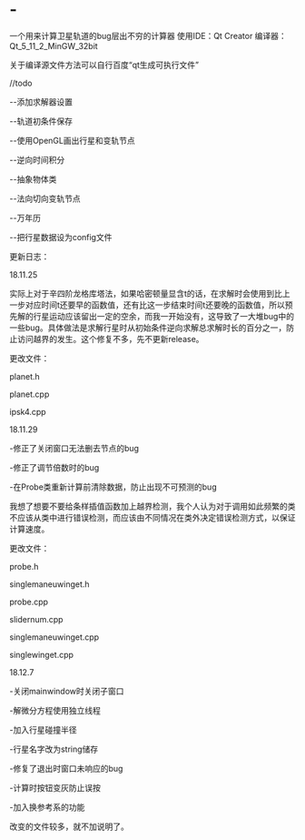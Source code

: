 # -
一个用来计算卫星轨道的bug层出不穷的计算器
使用IDE：Qt Creator
编译器：Qt_5_11_2_MinGW_32bit

关于编译源文件方法可以自行百度“qt生成可执行文件”

//todo

--添加求解器设置

--轨道初条件保存

--使用OpenGL画出行星和变轨节点

--逆向时间积分

--抽象物体类

--法向切向变轨节点

--万年历

--把行星数据设为config文件

更新日志：

18.11.25

实际上对于辛四阶龙格库塔法，如果哈密顿量显含t的话，在求解时会使用到比上一步对应时间t还要早的函数值，还有比这一步结束时间t还要晚的函数值，所以预先解的行星运动应该留出一定的空余，而我一开始没有，这导致了一大堆bug中的一些bug。具体做法是求解行星时从初始条件逆向求解总求解时长的百分之一，防止访问越界的发生。这个修复不多，先不更新release。

更改文件：

planet.h

planet.cpp

ipsk4.cpp

18.11.29

-修正了关闭窗口无法删去节点的bug

-修正了调节倍数时的bug

-在Probe类重新计算前清除数据，防止出现不可预测的bug

我想了想要不要给条样插值函数加上越界检测，我个人认为对于调用如此频繁的类不应该从类中进行错误检测，而应该由不同情况在类外决定错误检测方式，以保证计算速度。

更改文件：

probe.h

singlemaneuwinget.h

probe.cpp

slidernum.cpp

singlemaneuwinget.cpp

singlewinget.cpp

18.12.7

-关闭mainwindow时关闭子窗口

-解微分方程使用独立线程

-加入行星碰撞半径

-行星名字改为string储存

-修复了退出时窗口未响应的bug

-计算时按钮变灰防止误按

-加入换参考系的功能

改变的文件较多，就不加说明了。
